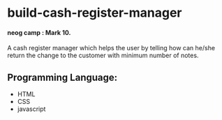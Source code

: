 # build-cash-register-manager
#### neog camp : Mark 10.
A cash register manager which helps the user by telling how can he/she return the change to the customer with minimum number of notes.

## Programming Language:
- HTML
- CSS
- javascript
